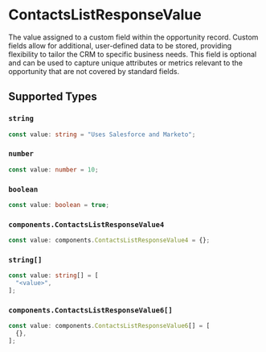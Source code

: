 # ContactsListResponseValue

The value assigned to a custom field within the opportunity record. Custom fields allow for additional, user-defined data to be stored, providing flexibility to tailor the CRM to specific business needs. This field is optional and can be used to capture unique attributes or metrics relevant to the opportunity that are not covered by standard fields.


## Supported Types

### `string`

```typescript
const value: string = "Uses Salesforce and Marketo";
```

### `number`

```typescript
const value: number = 10;
```

### `boolean`

```typescript
const value: boolean = true;
```

### `components.ContactsListResponseValue4`

```typescript
const value: components.ContactsListResponseValue4 = {};
```

### `string[]`

```typescript
const value: string[] = [
  "<value>",
];
```

### `components.ContactsListResponseValue6[]`

```typescript
const value: components.ContactsListResponseValue6[] = [
  {},
];
```

